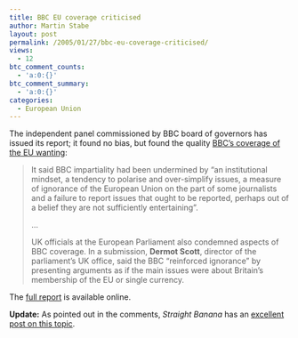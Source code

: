 ```yaml
---
title: BBC EU coverage criticised
author: Martin Stabe
layout: post
permalink: /2005/01/27/bbc-eu-coverage-criticised/
views:
  - 12
btc_comment_counts:
  - 'a:0:{}'
btc_comment_summary:
  - 'a:0:{}'
categories:
  - European Union
---
```

The independent panel commissioned by BBC board of governors has issued its report; it found no bias, but found the quality [BBC&rsquo;s coverage of the EU wanting][1]:

> It said BBC impartiality had been undermined by &ldquo;an institutional mindset, a tendency to polarise and over-simplify issues, a measure of ignorance of the European Union on the part of some journalists and a failure to report issues that ought to be reported, perhaps out of a belief they are not sufficiently entertaining&rdquo;.
> 
> &#8230;
> 
> UK officials at the European Parliament also condemned aspects of BBC coverage. In a submission, **Dermot Scott**, director of the parliament&rsquo;s UK office, said the BBC &ldquo;reinforced ignorance&rdquo; by presenting arguments as if the main issues were about Britain&rsquo;s membership of the EU or single currency.

The [full report][2] is available online.

**Update:** As pointed out in the comments, *Straight Banana* has an [excellent post on this topic][3].

 [1]: http://news.ft.com/cms/s/be6a50e0-7096-11d9-b572-00000e2511c8,dwp_uuid=d4f2ab60-c98e-11d7-81c6-0820abe49a01.html
 [2]: http://www.bbc.co.uk/info/policies/eu_report.shtml
 [3]: http://www.40k.org.uk/blog/2005/01/anti-auntie